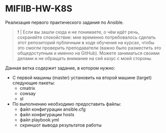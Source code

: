 # MIFIIB-HW-K8S

Реализация первого практического задания по Ansible.

> **!** | Если вы зашли сюда и не понимаете, о чём идёт речь, сохраняйте спокойствие: мне временно потребовалось сделать этот репозиторий публичным в ходе обучения на курсах, чтобы это смогли проверить преподаватели (важно было разместить это общедоступным и именно на GitHub). Можете заниматься своими делами и не обращать внимание на сей казус с моей стороны.

Данная ветка содержит задание, в котором нужно:
* С первой машины (master) установить на второй машине (target) следующие пакеты:
  - cmatrix
  - cowsay
  - sl
* По выполнению необходимо предоставить файлы:
  - файл конфигурации ansible.cfg
  - файл конфигурации hosts
  - файл playbook.yml
  - скриншот вывода результатов работы
